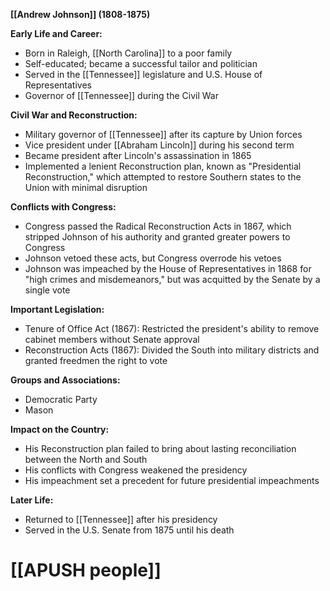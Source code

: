**[[Andrew Johnson]] (1808-1875)**

**Early Life and Career:**

* Born in Raleigh, [[North Carolina]] to a poor family
* Self-educated; became a successful tailor and politician
* Served in the [[Tennessee]] legislature and U.S. House of Representatives
* Governor of [[Tennessee]] during the Civil War

**Civil War and Reconstruction:**

* Military governor of [[Tennessee]] after its capture by Union forces
* Vice president under [[Abraham Lincoln]] during his second term
* Became president after Lincoln's assassination in 1865
* Implemented a lenient Reconstruction plan, known as "Presidential Reconstruction," which attempted to restore Southern states to the Union with minimal disruption

**Conflicts with Congress:**

* Congress passed the Radical Reconstruction Acts in 1867, which stripped Johnson of his authority and granted greater powers to Congress
* Johnson vetoed these acts, but Congress overrode his vetoes
* Johnson was impeached by the House of Representatives in 1868 for "high crimes and misdemeanors," but was acquitted by the Senate by a single vote

**Important Legislation:**

* Tenure of Office Act (1867): Restricted the president's ability to remove cabinet members without Senate approval
* Reconstruction Acts (1867): Divided the South into military districts and granted freedmen the right to vote

**Groups and Associations:**

* Democratic Party
* Mason

**Impact on the Country:**

* His Reconstruction plan failed to bring about lasting reconciliation between the North and South
* His conflicts with Congress weakened the presidency
* His impeachment set a precedent for future presidential impeachments

**Later Life:**

* Returned to [[Tennessee]] after his presidency
* Served in the U.S. Senate from 1875 until his death
# [[APUSH people]]